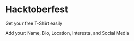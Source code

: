 # Hacktoberfest
Get your free T-Shirt easily

Add your:
Name,
Bio,
Location,
Interests,
and Social Media
